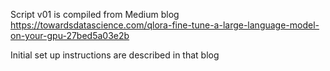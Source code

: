 

Script v01 is compiled from  Medium blog https://towardsdatascience.com/qlora-fine-tune-a-large-language-model-on-your-gpu-27bed5a03e2b

Initial set up instructions are described in that blog



